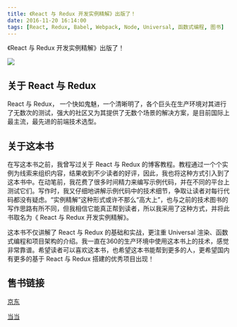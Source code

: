 ```yaml
---
title: 《React 与 Redux 开发实例精解》出版了！
date: 2016-11-20 16:14:00
tags: [React, Redux, Babel, Webpack, Node, Universal, 函数式编程, 图书]
---
```


《React 与 Redux 开发实例精解》出版了！

![](https://ws1.sinaimg.cn/large/83900b4egw1fa3f51f6jyj20h00m8jv0.jpg)

## 关于 React 与 Redux

React 与 Redux， 一个快如鬼魅，一个清晰明了，各个巨头在生产环境对其进行了无数次的测试，强大的社区又为其提供了无数个场景的解决方案，是目前国际上最主流，最先进的前端技术选型。

## 关于这本书

在写这本书之前，我曾写过关于 React 与 Redux 的博客教程。教程通过一个个实例为线索来组织内容，结果收到不少读者的好评，因此，我也将这种方式引入到了这本书中。在动笔前，我花费了很多时间精力来编写示例代码，并在不同的平台上测试它们。写作时，我又仔细地讲解示例代码中的技术细节，争取让读者对每行代码都没有疑虑。“实例精解”这种形式或许不那么“高大上”，也与之前的技术图书的写作思路有所不同，但我相信它能真正帮到读者，所以我采用了这种方式，并将此书取名为《 React 与 Redux 开发实例精解》。

这本书不仅讲解了 React 与 Redux 的基础和实战，更注重 Universal 渲染、函数式编程和项目架构的介绍。我一直在360的生产环境中使用这本书上的技术，感觉非常靠谱。希望读者可以喜欢这本书，也希望这本书能帮到更多的人，更希望国内有更多的基于 React 与 Redux 搭建的优秀项目出现！

## 售书链接

[京东](https://item.jd.com/12010463.html)

[当当](http://product.dangdang.com/24145390.html)
